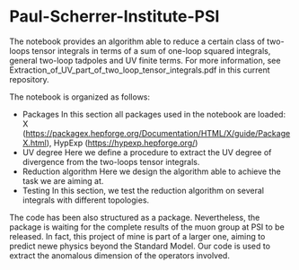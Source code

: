 # Paul-Scherrer-Institute-PSI

The notebook provides an algorithm able to reduce a certain class of two-loops tensor integrals in terms of a sum of one-loop squared integrals, general two-loop tadpoles and UV finite terms. For more information, see Extraction_of_UV_part_of_two_loop_tensor_integrals.pdf in this current repository.

The notebook is organized as follows:
- Packages
In this section all packages used in the notebook are loaded: X (https://packagex.hepforge.org/Documentation/HTML/X/guide/PackageX.html), HypExp (https://hypexp.hepforge.org/)
- UV degree
Here we define a procedure to extract the UV degree of divergence from the two-loops tensor integrals.
- Reduction algorithm
Here we design the algorithm able to achieve the task we are aiming at.
- Testing
In this section, we test the reduction algorithm on several integrals with different topologies.

The code has been also structured as a package. Nevertheless, the package is waiting for the complete results of the muon group at PSI to be released. In fact, this project of mine is part of a larger one, aiming to predict newe physics beyond the Standard Model. Our code is used to extract the anomalous dimension of the operators involved. 
